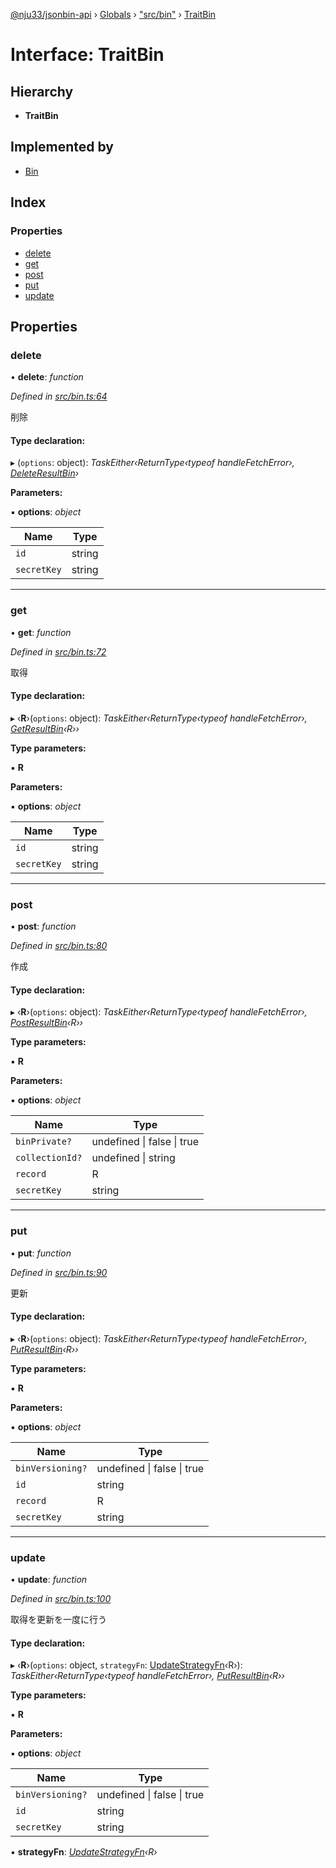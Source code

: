 [@nju33/jsonbin-api](../README.md) › [Globals](../globals.md) › ["src/bin"](../modules/_src_bin_.md) › [TraitBin](_src_bin_.traitbin.md)

# Interface: TraitBin

## Hierarchy

* **TraitBin**

## Implemented by

* [Bin](../classes/_src_bin_.bin.md)

## Index

### Properties

* [delete](_src_bin_.traitbin.md#delete)
* [get](_src_bin_.traitbin.md#get)
* [post](_src_bin_.traitbin.md#post)
* [put](_src_bin_.traitbin.md#put)
* [update](_src_bin_.traitbin.md#update)

## Properties

###  delete

• **delete**: *function*

*Defined in [src/bin.ts:64](https://github.com/nju33/jsonbin-api/blob/e00ecf8/src/bin.ts#L64)*

削除

#### Type declaration:

▸ (`options`: object): *TaskEither‹ReturnType‹typeof handleFetchError›, [DeleteResultBin](../modules/_src_bin_.md#deleteresultbin)›*

**Parameters:**

▪ **options**: *object*

Name | Type |
------ | ------ |
`id` | string |
`secretKey` | string |

___

###  get

• **get**: *function*

*Defined in [src/bin.ts:72](https://github.com/nju33/jsonbin-api/blob/e00ecf8/src/bin.ts#L72)*

取得

#### Type declaration:

▸ ‹**R**›(`options`: object): *TaskEither‹ReturnType‹typeof handleFetchError›, [GetResultBin](../modules/_src_bin_.md#getresultbin)‹R››*

**Type parameters:**

▪ **R**

**Parameters:**

▪ **options**: *object*

Name | Type |
------ | ------ |
`id` | string |
`secretKey` | string |

___

###  post

• **post**: *function*

*Defined in [src/bin.ts:80](https://github.com/nju33/jsonbin-api/blob/e00ecf8/src/bin.ts#L80)*

作成

#### Type declaration:

▸ ‹**R**›(`options`: object): *TaskEither‹ReturnType‹typeof handleFetchError›, [PostResultBin](../modules/_src_bin_.md#postresultbin)‹R››*

**Type parameters:**

▪ **R**

**Parameters:**

▪ **options**: *object*

Name | Type |
------ | ------ |
`binPrivate?` | undefined &#124; false &#124; true |
`collectionId?` | undefined &#124; string |
`record` | R |
`secretKey` | string |

___

###  put

• **put**: *function*

*Defined in [src/bin.ts:90](https://github.com/nju33/jsonbin-api/blob/e00ecf8/src/bin.ts#L90)*

更新

#### Type declaration:

▸ ‹**R**›(`options`: object): *TaskEither‹ReturnType‹typeof handleFetchError›, [PutResultBin](../modules/_src_bin_.md#putresultbin)‹R››*

**Type parameters:**

▪ **R**

**Parameters:**

▪ **options**: *object*

Name | Type |
------ | ------ |
`binVersioning?` | undefined &#124; false &#124; true |
`id` | string |
`record` | R |
`secretKey` | string |

___

###  update

• **update**: *function*

*Defined in [src/bin.ts:100](https://github.com/nju33/jsonbin-api/blob/e00ecf8/src/bin.ts#L100)*

取得を更新を一度に行う

#### Type declaration:

▸ ‹**R**›(`options`: object, `strategyFn`: [UpdateStrategyFn](../modules/_src_bin_.md#updatestrategyfn)‹R›): *TaskEither‹ReturnType‹typeof handleFetchError›, [PutResultBin](../modules/_src_bin_.md#putresultbin)‹R››*

**Type parameters:**

▪ **R**

**Parameters:**

▪ **options**: *object*

Name | Type |
------ | ------ |
`binVersioning?` | undefined &#124; false &#124; true |
`id` | string |
`secretKey` | string |

▪ **strategyFn**: *[UpdateStrategyFn](../modules/_src_bin_.md#updatestrategyfn)‹R›*
